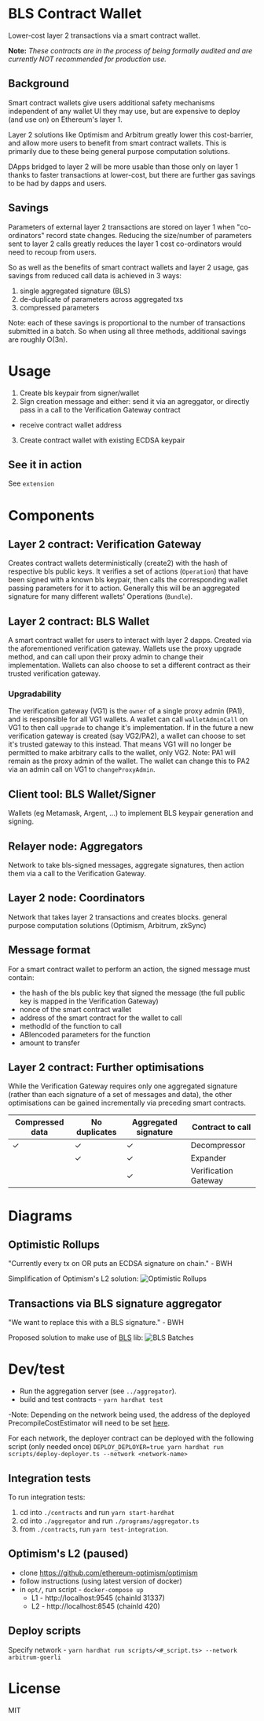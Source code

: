 # BLS Contract Wallet

Lower-cost layer 2 transactions via a smart contract wallet.

**Note:** _These contracts are in the process of being formally audited and are currently NOT recommended for production use._

## Background

Smart contract wallets give users additional safety mechanisms independent of any wallet UI they may use, but are expensive to deploy (and use on) on Ethereum's layer 1.

Layer 2 solutions like Optimism and Arbitrum greatly lower this cost-barrier, and allow more users to benefit from smart contract wallets. This is primarily due to these being general purpose computation solutions.

DApps bridged to layer 2 will be more usable than those only on layer 1 thanks to faster transactions at lower-cost, but there are further gas savings to be had by dapps and users.

## Savings

Parameters of external layer 2 transactions are stored on layer 1 when "co-ordinators" record state changes. Reducing the size/number of parameters sent to layer 2 calls greatly reduces the layer 1 cost co-ordinators would need to recoup from users.

So as well as the benefits of smart contract wallets and layer 2 usage, gas savings from reduced call data is achieved in 3 ways:

1. single aggregated signature (BLS)
2. de-duplicate of parameters across aggregated txs
3. compressed parameters

Note: each of these savings is proportional to the number of transactions submitted in a batch. So when using all three methods, additional savings are roughly O(3n).

# Usage

1. Create bls keypair from signer/wallet
2. Sign creation message and either: send it via an agreggator, or directly pass in a call to the Verification Gateway contract

- receive contract wallet address

3. Create contract wallet with existing ECDSA keypair

## See it in action

See `extension`

# Components

## Layer 2 contract: Verification Gateway

Creates contract wallets deterministically (create2) with the hash of respective bls public keys. It verifies a set of actions (`Operation`) that have been signed with a known bls keypair, then calls the corresponding wallet passing parameters for it to action. Generally this will be an aggregated signature for many different wallets' Operations (`Bundle`).

## Layer 2 contract: BLS Wallet

A smart contract wallet for users to interact with layer 2 dapps. Created via the aforementioned verification gateway.
Wallets use the proxy upgrade method, and can call upon their proxy admin to change their implementation. Wallets can also choose to set a different contract as their trusted verification gateway.

### Upgradability

The verification gateway (VG1) is the `owner` of a single proxy admin (PA1), and is responsible for all VG1 wallets. A wallet can call `walletAdminCall` on VG1 to then call `upgrade` to change it's implementation.
If in the future a new verification gateway is created (say VG2/PA2), a wallet can choose to set it's trusted gateway to this instead. That means VG1 will no longer be permitted to make arbitrary calls to the wallet, only VG2. Note: PA1 will remain as the proxy admin of the wallet. The wallet can change this to PA2 via an admin call on VG1 to `changeProxyAdmin`.

## Client tool: BLS Wallet/Signer

Wallets (eg Metamask, Argent, ...) to implement BLS keypair generation and signing.

## Relayer node: Aggregators

Network to take bls-signed messages, aggregate signatures, then action them via a call to the Verification Gateway.

## Layer 2 node: Coordinators

Network that takes layer 2 transactions and creates blocks. general purpose computation solutions (Optimism, Arbitrum, zkSync)

## Message format

For a smart contract wallet to perform an action, the signed message must contain:

- the hash of the bls public key that signed the message (the full public key is mapped in the Verification Gateway)
- nonce of the smart contract wallet
- address of the smart contract for the wallet to call
- methodId of the function to call
- ABIencoded parameters for the function
- amount to transfer

## Layer 2 contract: Further optimisations

While the Verification Gateway requires only one aggregated signature (rather than each signature of a set of messages and data), the other optimisations can be gained incrementally via preceding smart contracts.

| Compressed data | No duplicates | Aggregated signature | Contract to call     |
| --------------- | ------------- | -------------------- | -------------------- |
| ✓               | ✓             | ✓                    | Decompressor         |
|                 | ✓             | ✓                    | Expander             |
|                 |               | ✓                    | Verification Gateway |

# Diagrams

## Optimistic Rollups

"Currently every tx on OR puts an ECDSA signature on chain." - BWH

Simplification of Optimism's L2 solution:
![Optimistic Rollups](images/optimisticRollups.svg)

## Transactions via BLS signature aggregator

"We want to replace this with a BLS signature." - BWH

Proposed solution to make use of [BLS](https://github.com/thehubbleproject/hubble-contracts/blob/master/contracts/libs/BLS.sol) lib:
![BLS Batches](images/blsSigAggregation.svg)

# Dev/test

- Run the aggregation server (see `../aggregator`).
- build and test contracts - `yarn hardhat test`

-Note: Depending on the network being used, the address of the deployed PrecompileCostEstimator will need to be set [here](https://github.com/jzaki/bls-wallet/blob/main/contracts/contracts/lib/hubble-contracts/contracts/libs/BLS.sol#L42).

For each network, the deployer contract can be deployed with the following script (only needed once)
`DEPLOY_DEPLOYER=true yarn hardhat run scripts/deploy-deployer.ts --network <network-name>`

## Integration tests

To run integration tests:

1. cd into `./contracts` and run `yarn start-hardhat`
2. cd into `./aggregator` and run `./programs/aggregator.ts`
3. from `./contracts`, run `yarn test-integration`.

## Optimism's L2 (paused)

- clone https://github.com/ethereum-optimism/optimism
- follow instructions (using latest version of docker)
- in `opt/`, run script - `docker-compose up`
  - L1 - http://localhost:9545 (chainId 31337)
  - L2 - http://localhost:8545 (chainId 420)

## Deploy scripts

Specify network - `yarn hardhat run scripts/<#_script.ts> --network arbitrum-goerli`

# License

MIT
